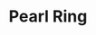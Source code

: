 ---
layout: product
title: Pearl Ring
meta: This is a pearl ring. 
type: ring
image: rings/pearlring.jpg
---